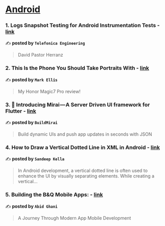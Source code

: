
<h1><a href=https://medium.com/tag/android/recommended target="_blank" rel="noopener noreferrer">Android</a></h1>
<h3>1. Logs Snapshot Testing for Android Instrumentation Tests - <a href="https://medium.com/telefonica-i-d-engineering/logs-snapshot-testing-for-android-instrumentation-tests-ef2c4ad64ddc" target="_blank" rel="noopener noreferrer">link</a></h3>

✍️ **posted by `Telefonica Engineering`**

<blockquote>David Pastor Herranz</blockquote>

<h3>2. This Is the Phone You Should Take Portraits With - <a href="https://medium.com/@markellisreviews/this-is-the-phone-you-should-take-portraits-with-50cd7d9af853" target="_blank" rel="noopener noreferrer">link</a></h3>

✍️ **posted by `Mark Ellis`**

<blockquote>My Honor Magic7 Pro review!</blockquote>

<h3>3. 🚀 Introducing Mirai — A Server Driven UI framework for Flutter - <a href="https://medium.com/buildmirai/introducing-mirai-a-server-driven-ui-framework-for-flutter-d020fd0c387d" target="_blank" rel="noopener noreferrer">link</a></h3>

✍️ **posted by `BuildMirai`**

<blockquote>Build dynamic UIs and push app updates in seconds with JSON</blockquote>

<h3>4. How to Draw a Vertical Dotted Line in XML in Android - <a href="https://medium.com/@sandeepkella23/how-to-draw-a-vertical-dotted-line-in-xml-in-android-e987ef56b292" target="_blank" rel="noopener noreferrer">link</a></h3>

✍️ **posted by `Sandeep Kella`**

<blockquote>In Android development, a vertical dotted line is often used to enhance the UI by visually separating elements. While creating a vertical…</blockquote>

<h3>5. Building the B&Q Mobile Apps: - <a href="https://medium.com/@abid.ghani/building-the-b-q-mobile-apps-ce69ab593797" target="_blank" rel="noopener noreferrer">link</a></h3>

✍️ **posted by `Abid Ghani`**

<blockquote>A Journey Through Modern App Mobile Development</blockquote>

